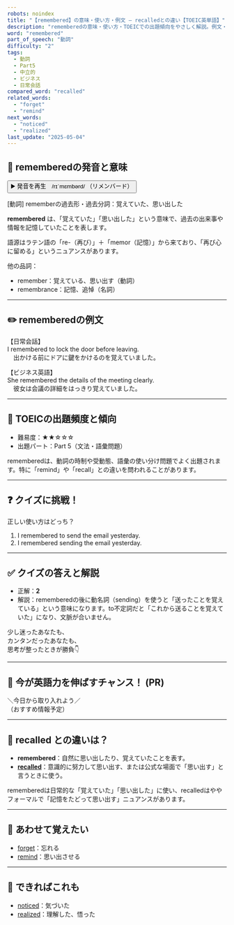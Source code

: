 ```yaml
---
robots: noindex
title: "【remembered】の意味・使い方・例文 ― recalledとの違い【TOEIC英単語】"
description: "rememberedの意味・使い方・TOEICでの出題傾向をやさしく解説。例文・クイズ付きでrecalledとの違いもわかりやすく学べます。"
word: "remembered"
part_of_speech: "動詞"
difficulty: "2"
tags:
  - 動詞
  - Part5
  - 中立的
  - ビジネス
  - 日常会話
compared_word: "recalled"
related_words:
  - "forget"
  - "remind"
next_words:
  - "noticed"
  - "realized"
last_update: "2025-05-04"
---
```


## 🔰 rememberedの発音と意味

<button class="play-audio" onclick="playTTS('remembered')">
  <span class="play-audio-main">
    ▶️ 発音を再生　/rɪˈmɛmbərd/
  </span>
  <span class="play-audio-sub">
    （リメンバード）
  </span>
</button>

[動詞] rememberの過去形・過去分詞：覚えていた、思い出した

**remembered** は、「覚えていた」「思い出した」という意味で、過去の出来事や情報を記憶していたことを表します。

語源はラテン語の「re-（再び）」＋「memor（記憶）」から来ており、「再び心に留める」というニュアンスがあります。

他の品詞：  
- remember：覚えている、思い出す（動詞）
- remembrance：記憶、追悼（名詞）

---

## ✏️ rememberedの例文

【日常会話】  
I remembered to lock the door before leaving.  
　出かける前にドアに鍵をかけるのを覚えていました。

【ビジネス英語】  
She remembered the details of the meeting clearly.  
　彼女は会議の詳細をはっきり覚えていました。

---

## 🎯 TOEICの出題頻度と傾向

- 難易度：★★☆☆☆
- 出題パート：Part 5（文法・語彙問題）

rememberedは、動詞の時制や受動態、語彙の使い分け問題でよく出題されます。特に「remind」や「recall」との違いを問われることがあります。

---

## ❓ クイズに挑戦！

正しい使い方はどっち？

1. I remembered to send the email yesterday.  
2. I remembered sending the email yesterday.

---

## ✅ クイズの答えと解説

- 正解：**2**
- 解説：rememberedの後に動名詞（sending）を使うと「送ったことを覚えている」という意味になります。to不定詞だと「これから送ることを覚えていた」になり、文脈が合いません。

少し迷ったあなたも、  
カンタンだったあなたも、  
思考が整ったときが勝負👇️

---

## 🚀 今が英語力を伸ばすチャンス！ (PR)

<div class="info-center">
＼今日から取り入れよう／<br>  
（おすすめ情報予定）
</div>

---

## 🤔  recalled との違いは？

- **remembered**：自然に思い出したり、覚えていたことを表す。
- **[recalled](/word/recalled)**：意識的に努力して思い出す、または公式な場面で「思い出す」と言うときに使う。

rememberedは日常的な「覚えていた」「思い出した」に使い、recalledはややフォーマルで「記憶をたどって思い出す」ニュアンスがあります。

---

## 🧩 あわせて覚えたい

- [forget](/word/forget)：忘れる
- [remind](/word/remind)：思い出させる

---

## 📖 できればこれも

- [noticed](/word/noticed)：気づいた
- [realized](/word/realized)：理解した、悟った

<!-- cvid: aid33_bid21 -->

